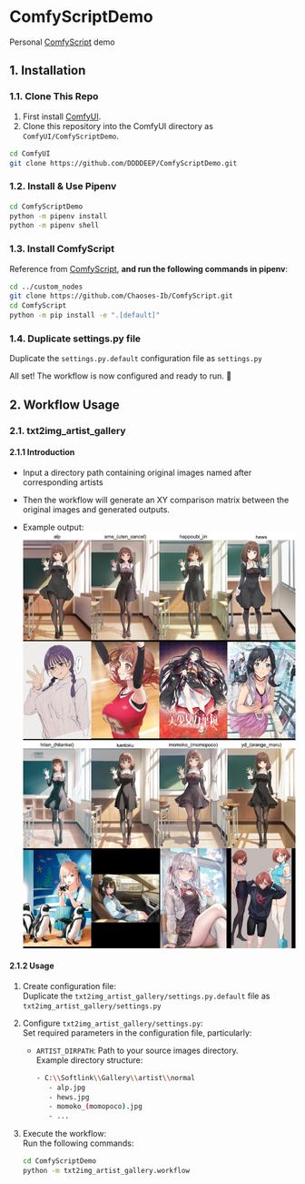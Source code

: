 # ComfyScriptDemo
Personal [ComfyScript](https://github.com/Chaoses-Ib/ComfyScript) demo


## 1. Installation
### 1.1. Clone This Repo

1. First install [ComfyUI](https://github.com/comfyanonymous/ComfyUI).
2. Clone this repository into the ComfyUI directory as `ComfyUI/ComfyScriptDemo`.

```bash
cd ComfyUI
git clone https://github.com/DDDDEEP/ComfyScriptDemo.git
```



### 1.2. Install & Use Pipenv

```bash
cd ComfyScriptDemo
python -m pipenv install
python -m pipenv shell
```


### 1.3. Install ComfyScript

Reference from [ComfyScript](https://github.com/Chaoses-Ib/ComfyScript), **and run the following commands in pipenv**:

```bash
cd ../custom_nodes
git clone https://github.com/Chaoses-Ib/ComfyScript.git
cd ComfyScript
python -m pip install -e ".[default]"
```

### 1.4. Duplicate settings.py file

Duplicate the `settings.py.default` configuration file as `settings.py`

All set! The workflow is now configured and ready to run. 🚀



## 2. Workflow Usage

### 2.1. txt2img_artist_gallery

#### 2.1.1 Introduction
- Input a directory path containing original images named after corresponding artists

- Then the workflow will generate an XY comparison matrix between the original images and generated outputs.

- Example output:  
![txt2img_artist_gallery](./assets/result-txt2img_artist_gallery-artist_test-689914488429495-0.jpg)

#### 2.1.2 Usage

1. Create configuration file:  
   Duplicate the `txt2img_artist_gallery/settings.py.default` file as `txt2img_artist_gallery/settings.py`

2. Configure `txt2img_artist_gallery/settings.py`:  
   Set required parameters in the configuration file, particularly:
   - `ARTIST_DIRPATH`: Path to your source images directory.  
     Example directory structure:
     ```bash
     - C:\\Softlink\\Gallery\\artist\\normal
        - alp.jpg
        - hews.jpg
        - momoko_(momopoco).jpg
        - ...
     ```

3. Execute the workflow:  
   Run the following commands:
   ```bash
   cd ComfyScriptDemo
   python -m txt2img_artist_gallery.workflow
   ```
